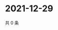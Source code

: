 # 2021-12-29

共 0 条

<!-- BEGIN WEIBO -->
<!-- 最后更新时间 Wed Dec 29 2021 22:13:44 GMT+0800 (China Standard Time) -->

<!-- END WEIBO -->
